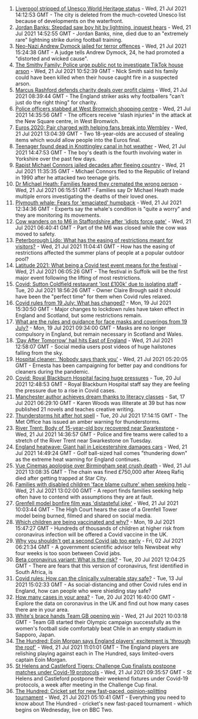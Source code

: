 1. [Liverpool stripped of Unesco World Heritage status](https://www.bbc.co.uk/news/uk-england-merseyside-57879475) - Wed, 21 Jul 2021 14:12:53 GMT - The city is deleted from the much-coveted Unesco list because of developments on the waterfront.
2. [Jordan Banks: Stepdad saw boy hit by lightning, inquest hears](https://www.bbc.co.uk/news/uk-england-lancashire-57917009) - Wed, 21 Jul 2021 14:52:55 GMT - Jordan Banks, nine, died due to an "extremely rare" lightning strike during football training.
3. [Neo-Nazi Andrew Dymock jailed for terror offences](https://www.bbc.co.uk/news/uk-england-somerset-57920928) - Wed, 21 Jul 2021 15:24:38 GMT - A judge tells Andrew Dymock, 24, he had promoted a "distorted and wicked cause".
4. [The Smithy Family: Police urge public not to investigate TikTok house arson](https://www.bbc.co.uk/news/uk-england-london-57915749) - Wed, 21 Jul 2021 10:52:39 GMT - Nick Smith said his family could have been killed when their house caught fire in a suspected arson.
5. [Marcus Rashford defends charity deals over profit claims](https://www.bbc.co.uk/news/uk-england-manchester-57912240) - Wed, 21 Jul 2021 08:39:44 GMT - The England striker asks why footballers "can't just do the right thing" for charity.
6. [Police officers stabbed at West Bromwich shopping centre](https://www.bbc.co.uk/news/uk-england-birmingham-57918379) - Wed, 21 Jul 2021 14:35:56 GMT - The officers receive "slash injuries" in the attack at the New Square centre, in West Bromwich.
7. [Euros 2020: Pair charged with helping fans break into Wembley](https://www.bbc.co.uk/news/uk-england-london-57914715) - Wed, 21 Jul 2021 13:04:39 GMT - Two 18-year-olds are accused of stealing items which would allow people into the Euros final.
8. [Teenager found dead in Knottingley canal in hot weather](https://www.bbc.co.uk/news/uk-england-leeds-57911897) - Wed, 21 Jul 2021 14:47:53 GMT - The boy's death is the fourth involving water in Yorkshire over the past few days.
9. [Rapist Michael Connors jailed decades after fleeing country](https://www.bbc.co.uk/news/uk-england-cumbria-57914544) - Wed, 21 Jul 2021 11:35:35 GMT - Michael Connors fled to the Republic of Ireland in 1990 after he attacked two teenage girls.
10. [Dr Michael Heath: Families feared they cremated the wrong person](https://www.bbc.co.uk/news/uk-england-57888136) - Wed, 21 Jul 2021 06:15:51 GMT - Families say Dr Michael Heath made multiple errors investigating the deaths of their loved ones.
11. [Plymouth whale: Fears for 'emaciated' humpback](https://www.bbc.co.uk/news/uk-england-devon-57914422) - Wed, 21 Jul 2021 12:34:36 GMT - Experts say the whale's condition is "quite a worry" and they are monitoring its movements.
12. [Cow wanders on to M6 in Staffordshire after 'idiots force gate'](https://www.bbc.co.uk/news/uk-england-stoke-staffordshire-57911929) - Wed, 21 Jul 2021 06:40:41 GMT - Part of the M6 was closed while the cow was moved to safety.
13. [Peterborough Lido: What has the easing of restrictions meant for visitors?](https://www.bbc.co.uk/news/uk-england-cambridgeshire-57906928) - Wed, 21 Jul 2021 11:04:41 GMT - How has the easing of restrictions affected the summer plans of people at a popular outdoor pool?
14. [Latitude 2021: What being a Covid test event means for the festival](https://www.bbc.co.uk/news/uk-england-suffolk-57895625) - Wed, 21 Jul 2021 06:05:26 GMT - The festival in Suffolk will be the first major event following the lifting of most restrictions.
15. [Covid: Sutton Coldfield restaurant 'lost £100k' due to isolating staff](https://www.bbc.co.uk/news/uk-england-birmingham-57907661) - Tue, 20 Jul 2021 18:56:26 GMT - Owner Claire Brough said it should have been the "perfect time" for them when Covid rules relaxed.
16. [Covid rules from 19 July: What has changed?](https://www.bbc.co.uk/news/explainers-52530518) - Mon, 19 Jul 2021 15:30:50 GMT - Major changes to lockdown rules have taken effect in England and Scotland, but some restrictions remain.
17. [What are the rules and guidance for face masks and coverings from 19 July?](https://www.bbc.co.uk/news/health-51205344) - Mon, 19 Jul 2021 09:34:00 GMT - Masks are no longer compulsory in England, but remain necessary in Scotland and Wales.
18. ['Day After Tomorrow' hail hits East of England](https://www.bbc.co.uk/news/uk-england-essex-57918556) - Wed, 21 Jul 2021 12:58:07 GMT - Social media users post videos of huge hailstones falling from the sky.
19. [Hospital cleaner: 'Nobody says thank you'](https://www.bbc.co.uk/news/uk-england-london-57909642) - Wed, 21 Jul 2021 05:20:05 GMT - Ernesta has been campaigning for better pay and conditions for cleaners during the pandemic.
20. [Covid: Royal Blackburn Hospital facing huge pressures](https://www.bbc.co.uk/news/uk-england-lancashire-57900021) - Tue, 20 Jul 2021 12:48:53 GMT - Royal Blackburn Hospital staff say they are feeling the pressure due to a rise in Covid cases.
21. [Manchester author achieves dream thanks to literacy classes](https://www.bbc.co.uk/news/uk-england-manchester-57867004) - Sat, 17 Jul 2021 06:29:10 GMT - Karen Woods was illiterate at 39 but has now published 21 novels and teaches creative writing.
22. [Thunderstorms hit after hot spell](https://www.bbc.co.uk/news/uk-england-essex-57909228) - Tue, 20 Jul 2021 17:14:15 GMT - The Met Office has issued an amber warning for thunderstorms.
23. [River Trent: Body of 15-year-old boy recovered near Swarkestone](https://www.bbc.co.uk/news/uk-england-derbyshire-57919885) - Wed, 21 Jul 2021 14:36:57 GMT - Police and fire teams were called to a stretch of the River Trent near Swarkestone on Tuesday.
24. [England heatwave: Giant hail in Leicestershire damages cars](https://www.bbc.co.uk/news/uk-england-leicestershire-57909700) - Wed, 21 Jul 2021 14:49:24 GMT - Golf ball-sized hail comes "thundering down" as the extreme heat warning for England continues.
25. [Vue Cinemas apologise over Birmingham seat crush death](https://www.bbc.co.uk/news/uk-england-birmingham-57917470) - Wed, 21 Jul 2021 13:08:35 GMT - The chain was fined £750,000 after Ateeq Rafiq died after getting trapped at Star City.
26. [Families with disabled children 'face blame culture' when seeking help](https://www.bbc.co.uk/news/uk-england-leeds-57915086) - Wed, 21 Jul 2021 13:02:00 GMT - A report finds families seeking help often have to contend with assumptions they are at fault.
27. [Grenfell model bonfire film was 'distasteful joke'](https://www.bbc.co.uk/news/uk-england-london-57908236) - Wed, 21 Jul 2021 10:03:44 GMT - The High Court hears the case of a Grenfell Tower model being burned, filmed and shared on social media.
28. [Which children are being vaccinated and why?](https://www.bbc.co.uk/news/health-57888429) - Mon, 19 Jul 2021 15:47:27 GMT - Hundreds of thousands of children at higher risk from coronavirus infection will be offered a Covid vaccine in the UK.
29. [Why you shouldn't get a second Covid jab too early](https://www.bbc.co.uk/news/newsbeat-57682233) - Fri, 02 Jul 2021 06:21:34 GMT - A government scientific advisor tells Newsbeat why four weeks is too soon between Covid jabs.
30. [Beta coronavirus variant: What is the risk?](https://www.bbc.co.uk/news/health-55534727) - Tue, 20 Jul 2021 12:04:25 GMT - There are fears that this version of coronavirus, first identified in South Africa, is
31. [Covid rules: How can the clinically vulnerable stay safe?](https://www.bbc.co.uk/news/health-51997151) - Tue, 13 Jul 2021 15:02:33 GMT - As social-distancing and other Covid rules end in England, how can people who were shielding stay safe?
32. [How many cases in your area?](https://www.bbc.co.uk/news/uk-51768274) - Tue, 20 Jul 2021 16:40:00 GMT - Explore the data on coronavirus in the UK and find out how many cases there are in your area.
33. [White's brace hands Team GB opening win](https://www.bbc.co.uk/sport/football/57905236) - Wed, 21 Jul 2021 10:03:18 GMT - Team GB started their Olympic campaign successfully as the women's football side comfortably beat Chile in an empty stadium in Sapporo, Japan.
34. [The Hundred: Eoin Morgan says England players' excitement is 'through the roof'](https://www.bbc.co.uk/sport/cricket/57910880) - Wed, 21 Jul 2021 11:01:01 GMT - The England players are relishing playing against each in The Hundred, says limited-overs captain Eoin Morgan.
35. [St Helens and Castleford Tigers: Challenge Cup finalists postpone matches under Covid-19 protocols](https://www.bbc.co.uk/sport/rugby-league/57903233) - Wed, 21 Jul 2021 09:35:57 GMT - St Helens and Castleford postpone their weekend fixtures under Covid-19 protocols, a week after meeting in the Challenge Cup final.
36. [The Hundred: Cricket set for new fast-paced, opinion-splitting tournament](https://www.bbc.co.uk/sport/cricket/57899712) - Wed, 21 Jul 2021 05:10:41 GMT - Everything you need to know about The Hundred - cricket's new fast-paced tournament - which begins on Wednesday, live on BBC Two.
